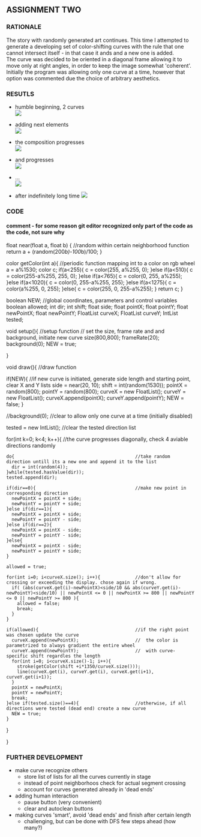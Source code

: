 ## ASSIGNMENT TWO

### RATIONALE

The story with randomly generated art continues. This time I attempted to generate a developing set of color-shifting curves with the rule that one cannot intersect itself - in that case it ands and a new one is added.\
The curve was decided to be oriented in a diagonal frame allowing it to move only at right angles, in order to keep the image somewhat 'coherent'.\
Initially the program was allowing only one curve at a time, however that option was commented due the choice of arbitrary aesthetics.


### RESUTLS

- humble beginning, 2 curves\
![](1.png)

- adding next elements\
![](2.png)

- the composition progresses\
![](3.png)

- and progresses\
![](4.png)

- ...\
![](5.png)

- after indefinitely long time
![](6.png)


### CODE
#### comment - for some reason git editor recognized only part of the code as the code, not sure why

float near(float a, float b) {                      //random within certain neighborhood function
  return a + (random(200*b)-100*b)/100;
}

color getColor(int a){                              //periodic function mapping int to a color on rgb wheel
  a = a%1530;
  color c;
  if(a<255){
    c = color(255, a%255, 0);
  }else if(a<510){
    c = color(255-a%255, 255, 0);
  }else if(a<765){
    c = color(0, 255, a%255);
  }else if(a<1020){
    c = color(0, 255-a%255, 255);
  }else if(a<1275){
    c = color(a%255, 0, 255);
  }else{
    c = color(255, 0, 255-a%255);
  }
  return c;
}


boolean NEW;                                        //global coordinates, parameters and control variables
boolean allowed;
int dir;
int shift;
float side;
float pointX;
float pointY;
float newPointX;
float newPointY;
FloatList curveX;
FloatList curveY;
IntList tested;


void setup(){                                       //setup function
                                                    //  set the size, frame rate and and background, initiate new curve
  size(800,800);
  frameRate(20);
  background(0);
  NEW = true;

}

void draw(){                                        //draw function
  
  if(NEW){                                          //if new curve is initiated, generate side length and starting point, clear X and Y lists
    side = near(20, 10);
    shift = int(random(1530));
    pointX = random(800);
    pointY = random(800);
    curveX = new FloatList();
    curveY = new FloatList();
    curveX.append(pointX);
    curveY.append(pointY);
    NEW = false;
  }

  //background(0);                                  //clear to allow only one curve at a time (initially disabled)
  
  tested = new IntList();                           //clear the tested direction list
  
  for(int k=0; k<4; k++){                           //the curve progresses diagonally, check 4 aviable directions randomly
    
    do{                                             //take random direction untill its a new one and append it to the list
      dir = int(random(4));
    }while(tested.hasValue(dir));
    tested.append(dir);
    
    if(dir==0){                                     //make new point in corresponding direction
      newPointX = pointX + side;
      newPointY = pointY + side;
    }else if(dir==1){
      newPointX = pointX + side;
      newPointY = pointY - side;
    }else if(dir==2){
      newPointX = pointX - side;
      newPointY = pointY - side;
    }else{
      newPointX = pointX - side;
      newPointY = pointY + side;
    }
    
    allowed = true;
    
    for(int i=0; i<curveX.size(); i++){             //don't allow for crossing or exceeding the display. chose again if wrong.
      if( (abs(curveX.get(i)-newPointX)<side/10 && abs(curveY.get(i)-newPointY)<side/10) || newPointX <= 0 || newPointX >= 800 || newPointY <= 0 || newPointY >= 800 ){
        allowed = false;
        break;
      }
    }
    
    if(allowed){                                    //if the right point was chosen update the curve
      curveX.append(newPointX);                     //  the color is parametrized to always gradient the entire wheel
      curveY.append(newPointY);                     //  with curve-specific shift regardles the length
      for(int i=0; i<curveX.size()-1; i++){
        stroke(getColor(shift +i*1350/curveX.size()));
        line(curveX.get(i), curveY.get(i), curveX.get(i+1), curveY.get(i+1));
      }
      pointX = newPointX;
      pointY = newPointY;
      break;
    }else if(tested.size()==4){                     //otherwise, if all directions were tested (dead end) create a new curve
      NEW = true;      
    }
    
  }

}


### FURTHER DEVELOPMENT
- make curve recognize others
  - store list of lists for all the curves currently in stage
  - instead of point neighborhoos check for actual segment crossing
  - account for curves generated already in 'dead ends' 
- adding human interaction
  - pause button (very convenient)
  - clear and autoclean buttons
- making curves 'smart', avoid 'dead ends' and finish after certain length
  - challenging, but can be done with DFS few steps ahead (how many?)
